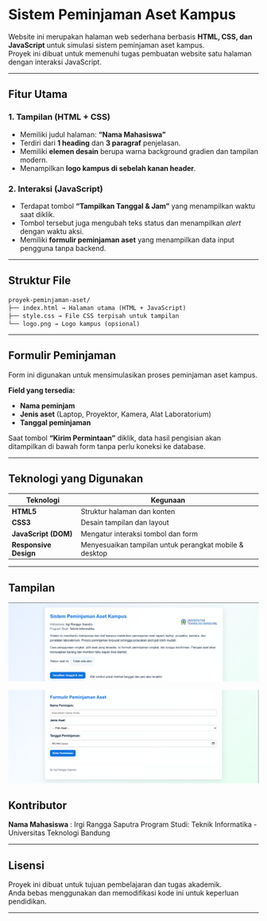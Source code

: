 # Sistem Peminjaman Aset Kampus

Website ini merupakan halaman web sederhana berbasis **HTML, CSS, dan JavaScript** untuk simulasi sistem peminjaman aset kampus.  
Proyek ini dibuat untuk memenuhi tugas pembuatan website satu halaman dengan interaksi JavaScript.

---

## Fitur Utama

### 1. Tampilan (HTML + CSS)
- Memiliki judul halaman: **“Nama Mahasiswa”**  
- Terdiri dari **1 heading** dan **3 paragraf** penjelasan.  
- Memiliki **elemen desain** berupa warna background gradien dan tampilan modern.  
- Menampilkan **logo kampus di sebelah kanan header**.

### 2. Interaksi (JavaScript)
- Terdapat tombol **“Tampilkan Tanggal & Jam”** yang menampilkan waktu saat diklik.  
- Tombol tersebut juga mengubah teks status dan menampilkan *alert* dengan waktu aksi.  
- Memiliki **formulir peminjaman aset** yang menampilkan data input pengguna tanpa backend.

---

##  Struktur File

```
proyek-peminjaman-aset/
├── index.html → Halaman utama (HTML + JavaScript)
├── style.css → File CSS terpisah untuk tampilan
└── logo.png → Logo kampus (opsional)
```


---

## Formulir Peminjaman

Form ini digunakan untuk mensimulasikan proses peminjaman aset kampus.

**Field yang tersedia:**
- **Nama peminjam**
- **Jenis aset** (Laptop, Proyektor, Kamera, Alat Laboratorium)
- **Tanggal peminjaman**

Saat tombol **“Kirim Permintaan”** diklik, data hasil pengisian akan ditampilkan di bawah form tanpa perlu koneksi ke database.

---

## Teknologi yang Digunakan

| Teknologi | Kegunaan |
|------------|-----------|
| **HTML5** | Struktur halaman dan konten |
| **CSS3** | Desain tampilan dan layout |
| **JavaScript (DOM)** | Mengatur interaksi tombol dan form |
| **Responsive Design** | Menyesuaikan tampilan untuk perangkat mobile & desktop |

---

## Tampilan
![Tampilan_Awal](images/1.png)

![Tampilan_Awal](images/2.png)

##  Kontributor

**Nama Mahasiswa** : Irgi Rangga Saputra 
Program Studi: Teknik Informatika - Universitas Teknologi Bandung  

---

##  Lisensi

Proyek ini dibuat untuk tujuan pembelajaran dan tugas akademik.  
Anda bebas menggunakan dan memodifikasi kode ini untuk keperluan pendidikan.

---

